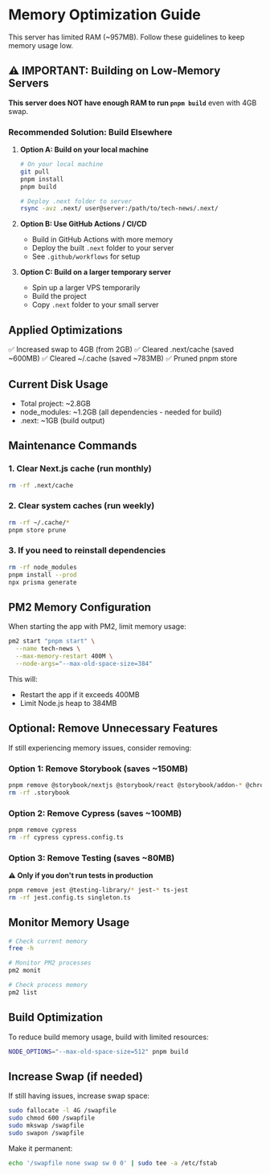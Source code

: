 # Memory Optimization Guide

This server has limited RAM (~957MB). Follow these guidelines to keep memory usage low.

## ⚠️ IMPORTANT: Building on Low-Memory Servers

**This server does NOT have enough RAM to run `pnpm build`** even with 4GB swap.

### Recommended Solution: Build Elsewhere

1. **Option A: Build on your local machine**
   ```bash
   # On your local machine
   git pull
   pnpm install
   pnpm build

   # Deploy .next folder to server
   rsync -avz .next/ user@server:/path/to/tech-news/.next/
   ```

2. **Option B: Use GitHub Actions / CI/CD**
   - Build in GitHub Actions with more memory
   - Deploy the built `.next` folder to your server
   - See `.github/workflows` for setup

3. **Option C: Build on a larger temporary server**
   - Spin up a larger VPS temporarily
   - Build the project
   - Copy `.next` folder to your small server

## Applied Optimizations

✅ Increased swap to 4GB (from 2GB)
✅ Cleared .next/cache (saved ~600MB)
✅ Cleared ~/.cache (saved ~783MB)
✅ Pruned pnpm store

## Current Disk Usage

- Total project: ~2.8GB
- node_modules: ~1.2GB (all dependencies - needed for build)
- .next: ~1GB (build output)

## Maintenance Commands

### 1. Clear Next.js cache (run monthly)
```bash
rm -rf .next/cache
```

### 2. Clear system caches (run weekly)
```bash
rm -rf ~/.cache/*
pnpm store prune
```

### 3. If you need to reinstall dependencies
```bash
rm -rf node_modules
pnpm install --prod
npx prisma generate
```

## PM2 Memory Configuration

When starting the app with PM2, limit memory usage:

```bash
pm2 start "pnpm start" \
  --name tech-news \
  --max-memory-restart 400M \
  --node-args="--max-old-space-size=384"
```

This will:
- Restart the app if it exceeds 400MB
- Limit Node.js heap to 384MB

## Optional: Remove Unnecessary Features

If still experiencing memory issues, consider removing:

### Option 1: Remove Storybook (saves ~150MB)
```bash
pnpm remove @storybook/nextjs @storybook/react @storybook/addon-* @chromatic-com/storybook storybook
rm -rf .storybook
```

### Option 2: Remove Cypress (saves ~100MB)
```bash
pnpm remove cypress
rm -rf cypress cypress.config.ts
```

### Option 3: Remove Testing (saves ~80MB)
**⚠️ Only if you don't run tests in production**
```bash
pnpm remove jest @testing-library/* jest-* ts-jest
rm -rf jest.config.ts singleton.ts
```

## Monitor Memory Usage

```bash
# Check current memory
free -h

# Monitor PM2 processes
pm2 monit

# Check process memory
pm2 list
```

## Build Optimization

To reduce build memory usage, build with limited resources:

```bash
NODE_OPTIONS="--max-old-space-size=512" pnpm build
```

## Increase Swap (if needed)

If still having issues, increase swap space:

```bash
sudo fallocate -l 4G /swapfile
sudo chmod 600 /swapfile
sudo mkswap /swapfile
sudo swapon /swapfile
```

Make it permanent:
```bash
echo '/swapfile none swap sw 0 0' | sudo tee -a /etc/fstab
```
